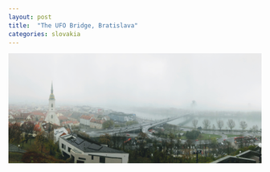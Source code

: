 ```yaml
---
layout: post
title:  "The UFO Bridge, Bratislava"
categories: slovakia
---
```


<img src="./assets/images/bratislava.jpg" alt="Bratislava" />
